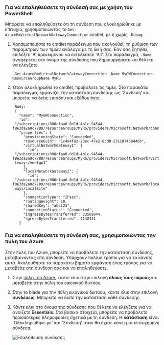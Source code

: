 ### <a name="to-verify-your-connection-by-using-powershell"></a>Για να επαληθεύσετε τη σύνδεσή σας με χρήση του PowerShell

Μπορείτε να επαληθεύσετε ότι τη σύνδεση που ολοκληρώθηκε με επιτυχία, χρησιμοποιώντας το `Get-AzureRmVirtualNetworkGatewayConnection` cmdlet, με ή χωρίς `-Debug`. 

1. Χρησιμοποιήστε το cmdlet παράδειγμα που ακολουθεί, τη ρύθμιση των παραμέτρων των τιμών ανάλογα με τη δική σας. Εάν σας ζητηθεί, επιλέξτε 'A' προκειμένου να εκτελέσετε 'All'. Στο παράδειγμα, `-Name` αναφέρεται στο όνομα της σύνδεσης που δημιουργήσατε και θέλετε να ελέγξετε.

        Get-AzureRmVirtualNetworkGatewayConnection -Name MyGWConnection -ResourceGroupName MyRG

2. Όταν ολοκληρωθεί το cmdlet, προβάλετε τις τιμές. Στο παρακάτω παράδειγμα, εμφανίζει την κατάσταση σύνδεσης ως 'Σύνδεση' και μπορείτε να δείτε εισόδου και εξόδου byte.

        Body:
        {
          "name": "MyGWConnection",
          "id":
        "/subscriptions/086cfaa0-0d1d-4b1c-94544-f8e3da2a0c7789/resourceGroups/MyRG/providers/Microsoft.Network/connections/MyGWConnection",
          "properties": {
            "provisioningState": "Succeeded",
            "resourceGuid": "1c484f82-23ec-47e2-8cd8-231107450446b",
            "virtualNetworkGateway1": {
              "id":
        "/subscriptions/086cfaa0-0d1d-4b1c-94544-f8e3da2a0c7789/resourceGroups/MyRG/providers/Microsoft.Network/virtualNetworkGa
        teways/vnetgw1"
            },
            "localNetworkGateway2": {
              "id":
        "/subscriptions/086cfaa0-0d1d-4b1c-94544-f8e3da2a0c7789/resourceGroups/MyRG/providers/Microsoft.Network/localNetworkGate
        ways/LocalSite"
            },
            "connectionType": "IPsec",
            "routingWeight": 10,
            "sharedKey": "abc123",
            "connectionStatus": "Connected",
            "ingressBytesTransferred": 33509044,
            "egressBytesTransferred": 4142431
          }

### <a name="to-verify-your-connection-by-using-the-azure-portal"></a>Για να επαληθεύσετε τη σύνδεσή σας, χρησιμοποιώντας την πύλη του Azure

Στην πύλη του Azure, μπορείτε να προβάλετε την κατάσταση σύνδεσης, μεταβαίνοντας στη σύνδεση. Υπάρχουν πολλοί τρόποι για να το κάνετε αυτό. Ακολουθήστε τα παρακάτω βήματα εμφάνιση ένας τρόπος για να μεταβείτε στη σύνδεση σας και να επαληθεύσετε.

1. Στην [πύλη του Azure](http://portal.azure.com), κάντε κλικ στην επιλογή **όλους τους πόρους** και μεταβείτε στην πύλη του εικονικού δικτύου.
2. Στην το blade για την πύλη εικονικού δικτύου, κάντε κλικ στην επιλογή **συνδέσεις**. Μπορείτε να δείτε την κατάσταση κάθε σύνδεσης.
3. Κάντε κλικ στο όνομα της σύνδεσης που θέλετε να ελέγξετε για να ανοίξετε **Essentials**. Στα βασικά στοιχεία, μπορείτε να προβάλετε περισσότερες πληροφορίες σχετικά με τη σύνδεση. Η **κατάσταση** είναι 'Ολοκληρώθηκε με' και 'Σύνδεση' όταν θα έχετε κάνει μια επιτυχημένη σύνδεση.

    ![Επαλήθευση σύνδεσης](./media/vpn-gateway-verify-connection-rm-include/connectionsucceeded.png)